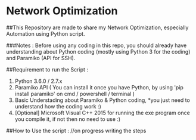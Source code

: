# Network Optimization #
##This Repository are made to share my Network Optimization, especially Automation using Python script.


###Notes :
Before using any coding in this repo, 
you should already have understanding about Python coding (mostly using Python 3 for the coding) and Paramiko (API for SSH).


##Requirement to run the Script :
1. Python 3.6.0 / 2.7.x
2. Paramiko API ( You can install it once you have Python, by using 'pip install paramiko' on cmd / powershell / terminal )
3. Basic Understading about Paramiko & Python coding, *you just need to understand how the coding work :)
4. [Optional] Microsoft Visual C++ 2015 for running the exe program once you compile it, if not then no need to use :)


##How to Use the script :
//on progress writing the steps
